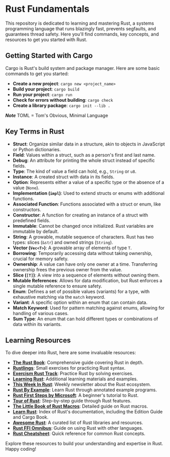 # Rust Fundamentals

This repository is dedicated to learning and mastering Rust, a systems programming language that runs blazingly fast, prevents segfaults, and guarantees thread safety. Here you'll find commands, key concepts, and resources to get you started with Rust.

## Getting Started with Cargo

Cargo is Rust's build system and package manager. Here are some basic commands to get you started:

- **Create a new project**: `cargo new <project_name>`
- **Build your project**: `cargo build`
- **Run your project**: `cargo run`
- **Check for errors without building**: `cargo check`
- **Create a library package**: `cargo init --lib .`

_**Note**_ TOML = Tom's Obvious, Minimal Language

## Key Terms in Rust

- **Struct**: Organize similar data in a structure, akin to objects in JavaScript or Python dictionaries.
- **Field**: Values within a struct, such as a person's first and last name.
- **Debug**: An attribute for printing the whole struct instead of specific fields.
- **Type**: The kind of value a field can hold, e.g., `String` or `u8`.
- **Instance**: A created struct with data in its fields.
- **Option**: Represents either a value of a specific type or the absence of a value (`None`).
- **Implementation (`impl`)**: Used to extend structs or enums with additional functions.
- **Associated Function**: Functions associated with a struct or enum, like constructors.
- **Constructor**: A function for creating an instance of a struct with predefined fields.
- **Immutable**: Cannot be changed once initialized. Rust variables are immutable by default.
- **String**: A growable, mutable sequence of characters. Rust has two types: slices (`&str`) and owned strings (`String`).
- **Vector (`Vec<T>`)**: A growable array of elements of type `T`.
- **Borrowing**: Temporarily accessing data without taking ownership, crucial for memory safety.
- **Ownership**: A value can have only one owner at a time. Transferring ownership frees the previous owner from the value.
- **Slice (`[T]`)**: A view into a sequence of elements without owning them.
- **Mutable References**: Allows for data modification, but Rust enforces a single mutable reference to ensure safety.
- **Enum**: Defines a set of possible values (variants) for a type, with exhaustive matching via the `match` keyword.
- **Variant**: A specific option within an enum that can contain data.
- **Match Keyword**: Used for pattern matching against enums, allowing for handling of various cases.
- **Sum Type**: An enum that can hold different types or combinations of data within its variants.

## Learning Resources

To dive deeper into Rust, here are some invaluable resources:

- **[The Rust Book](https://doc.rust-lang.org/nightly/book/)**: Comprehensive guide covering Rust in depth.
- **[Rustlings](https://github.com/rust-lang/rustlings)**: Small exercises for practicing Rust syntax.
- **[Exercism Rust Track](https://exercism.org/tracks/rust)**: Practice Rust by solving exercises.
- **[Learning Rust](https://learning-rust.github.io/)**: Additional learning materials and examples.
- **[This Week In Rust](https://this-week-in-rust.org/)**: Weekly newsletter about the Rust ecosystem.
- **[Rust By Example](https://doc.rust-lang.org/stable/rust-by-example/)**: Learn Rust through annotated example programs.
- **[Rust First Steps by Microsoft](https://docs.microsoft.com/en-gb/learn/paths/rust-first-steps/)**: A beginner's tutorial to Rust.
- **[Tour of Rust](https://tourofrust.com/)**: Step-by-step guide through Rust features.
- **[The Little Book of Rust Macros](https://veykril.github.io/tlborm/)**: Detailed guide on Rust macros.
- **[Learn Rust](https://www.rust-lang.org/learn)**: Index of Rust's documentation, including the Edition Guide and Cargo Book.
- **[Awesome Rust](https://github.com/kud1ing/awesome-rust)**: A curated list of Rust libraries and resources.
- **[Rust FFI Omnibus](https://jakegoulding.com/rust-ffi-omnibus/)**: Guide on using Rust with other languages.
- **[Rust Cheatsheet](https://cheats.rs/)**: Quick reference for common Rust concepts.

Explore these resources to build your understanding and expertise in Rust. Happy coding!
